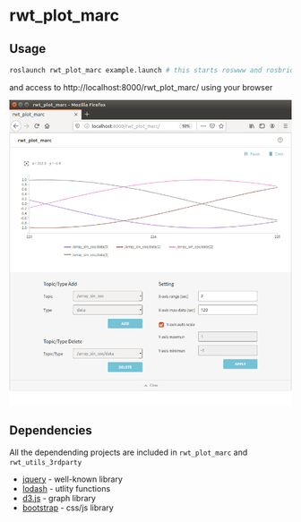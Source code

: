 rwt_plot_marc
========

Usage
-----
```sh
roslaunch rwt_plot_marc example.launch # this starts roswww and rosbridge_server and example data publisher
```

and access to http://localhost:8000/rwt_plot_marc/ using your browser

![rwt_plot_marc.png](images/rwt_plot_marc.png "rwt_plot_marc.png")

Dependencies
------------
All the dependending projects are included in `rwt_plot_marc` and `rwt_utils_3rdparty`

* [jquery](http://jquery.com) - well-known library
* [lodash](https://github.com/lodash/lodash) - utlity functions
* [d3.js](http://d3js.org/) - graph library
* [bootstrap](http://getbootstrap.com) - css/js library
